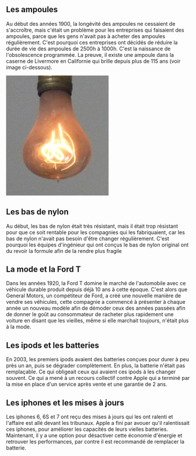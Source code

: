 ## Les ampoules
Au début des années 1900, la longévité des ampoules ne cessaient de s'accroître, mais c'était un problème pour les entreprises qui faisaient des ampoules, parce que les gens n'avait pas à acheter des ampoules régulièrement. C'est pourquoi ces entreprises ont décidés de réduire la durée de vie des ampoules de 2500h à 1000h. C'est la naissance de l'obsolescence programmée. La preuve, il existe une ampoule dans la caserne de Livermore en Californie qui brille depuis plus de 115 ans (voir image ci-dessous).


![ampoule](../1/image/ampoule.jpg)

## Les bas de nylon
Au début, les bas de nylon était très résistant, mais il était trop résistant pour que ce soit rentable pour les compagnies qui les fabriquaient, car les bas de nylon n'avait pas besoin d'être changer régulièrement. C'est pourquoi les équipes d'ingénieur qui ont conçus le bas de nylon original ont du revoir la formule afin de la rendre plus fragile

## La mode et la Ford T
Dans les années 1920, la Ford T domine le marché de l'automobile avec ce véhicule durable produit depuis déjà 10 ans à cette époque. C'est alors que General Motors, un compétiteur de Ford, a créé une nouvelle manière de vendre ses véhicules, cette compagnie a commencé à présenter à chaque année un nouveau modèle afin de démoder ceux des années passées afin de donner le goût au consommateur de racheter plus rapidement une voiture en disant que les vieilles, même si elle marchait toujours, n'était plus à la mode.

## Les ipods et les batteries
En 2003, les premiers ipods avaient des batteries conçues pour durer à peu près un an, puis se dégrader complètement. En plus, la batterie n'était pas remplaçable. Ce qui obligeait ceux qui avaient ces ipods à les changer souvent. Ce qui a mené à un recours collectif contre Apple qui a terminé par la mise en place d'un service après vente et une garantie de 2 ans.

## Les iphones et les mises à jours
Les iphones 6, 6S et 7 ont reçu des mises à jours qui les ont ralenti et l'affaire est allé devant les tribunaux. Apple a fini par avouer qu'il ralentissait ces iphones, pour améliorer les capacités de leurs vielles batteries. Maintenant, il y a une option pour désactiver cette économie d'énergie et retrouver les performances, par contre il est recommandé de remplacer la batterie.
